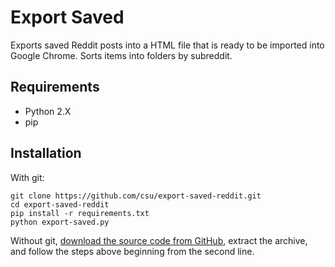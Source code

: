 # Export Saved
Exports saved Reddit posts into a HTML file that is ready to be imported into Google Chrome. Sorts items into folders by subreddit.

## Requirements
* Python 2.X
* pip

## Installation
With git:

    git clone https://github.com/csu/export-saved-reddit.git
    cd export-saved-reddit
    pip install -r requirements.txt
    python export-saved.py

Without git, [download the source code from GitHub](https://github.com/csu/export-saved-reddit/archive/master.zip), extract the archive, and follow the steps above beginning from the second line.